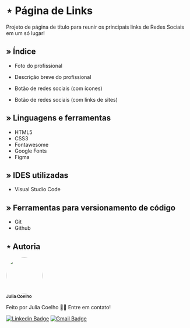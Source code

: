 # ⋆ Página de Links

Projeto de página de título para reunir os principais links de Redes Sociais em um só lugar!

## » Índice

- Foto do profissional

- Descrição breve do profissional

- Botão de redes sociais (com ícones)

- Botão de redes sociais (com links de sites)

## » Linguagens e ferramentas

- HTML5
- CSS3
- Fontawesome
- Google Fonts
- Figma

## » IDES utilizadas

- Visual Studio Code

## » Ferramentas para versionamento de código

- Git
- Github

## ⋆ Autoria

<a href="https://www.linkedin.com/in/coelhojulia48/">
 <img style="border-radius: 50%;" src="https://media.licdn.com/dms/image/D4D03AQHFpW0tSG061Q/profile-displayphoto-shrink_400_400/0/1669752436061?e=1685577600&v=beta&t=ASFewKEaEKg94qaA5Ae6ITuPSkpBqn9D4-LWoccVhus" width="100px;" alt=""/>
 <br />
 <sub><b>Julia Coelho</b></sub></a> <a href="https://www.linkedin.com/in/coelhojulia48/" title="LinkedIn"></a>

Feito por Julia Coelho 👋🏽 Entre em contato!

[![Linkedin Badge](https://img.shields.io/badge/-Julia-blue?style=flat-square&logo=Linkedin&logoColor=white&link=https://www.linkedin.com/in/coelhojulia48/)](https://www.linkedin.com/in/coelhojulia48/)
[![Gmail Badge](https://img.shields.io/badge/-Julia-c14438?style=flat-square&logo=Gmail&logoColor=white&link=mailto:coelhojuliacv@gmail.com)](mailto:coelhojuliacv@gmail.com)

